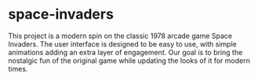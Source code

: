 ﻿# space-invaders
This project is a modern spin on the classic 1978 arcade game Space Invaders. The user interface is designed to be easy to use, with simple animations adding an extra layer of engagement. Our goal is to bring the nostalgic fun of the original game while updating the looks of it for modern times.
